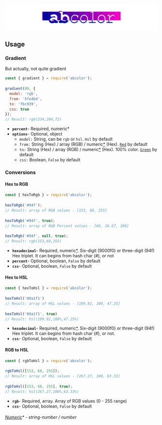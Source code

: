 ![abcolor](header.png)
## Usage 
### Gradient
But actually, not quite gradient
```js
const { gradient } = require('abcolor');

gradient(89, {
  model: 'rgb',
  from: '5fe4bd',
  to: 'fbc939',
  css: true
});
// Result: rgb(234,204,72)
```
  - **`percent`**- Required, numeric*
  - **`options`**- Optional, object
    - `model:` String, can be `rgb` or `hsl`. `Hsl` by default
    - `from:` String (Hex) / array (RGB) / numeric[*](#numeric---string-number--number) (Hex). [`Red`](http://www.colorhexa.com/ff0000) by default
    - `to:` String (Hex) / array (RGB) / numeric[*](#numeric---string-number--number) (Hex). 100% color. [`Green`](http://www.colorhexa.com/00ff00) by default
    - `css:` Boolean, `False` by default

### Conversions
#### Hex to RGB
```js
const { hexToRgb } = require('abcolor');

hexToRgb('#94f');
// Result: array of RGB values - [153, 68, 255]

hexToRgb('#94f', true);
// Result: array of RGB Percent values - [60, 26.67, 100]

hexToRgb('#94f', null, true);
// Result: rgb(153,68,255)
```
  - **`hexadecimal`**- Required, numeric[*](#numeric---string-number--number). Six-digit (9000f0) or three-digit (94f) Hex triplet. It can begins from hash char (#), or not
  - **`percent`**- Optional, boolean, `False` by default
  - **`css`**- Optional, boolean, `False` by default

#### Hex to HSL
```js
const { hexToHsl } = require('abcolor');

hexToHsl('00a1f1')
// Result: array of HSL values - [199.92, 100, 47.25]

hexToHsl('00a1f1', true)
// Result: hsl(199.92,100%,47.25%)
```
  - **`hexadecimal`**- Required, numeric[*](#numeric---string-number--number). Six-digit (9000f0) or three-digit (94f) Hex triplet. It can begins from hash char (#), or not.
  - **`css`**- Optional, boolean, `False` by default

#### RGB to HSL
```js
const { rgbToHsl } = require('abcolor');

rgbToHsl([153, 68, 255]);
// Result: array of HSL values - [267.27, 100, 63.33]

rgbToHsl([153, 68, 255], true);
// Result: hsl(267.27,100%,63.33%)
```
  - **`rgb`**- Required, array. Array of RGB values (0 - 255 range)
  - **`css`**- Optional, boolean, `False` by default

###### [Numeric](https://github.com/blukai/abcolor/blob/master/src/utility/index.js#L1)* - string-number / number